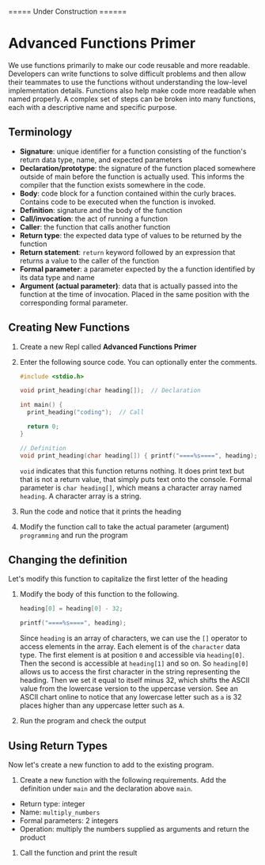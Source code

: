 ===== Under Construction ======
# Advanced Functions Primer
We use functions primarily to make our code reusable and more readable. Developers can write functions to solve difficult problems and then allow their teammates to use the functions without understanding the low-level implementation details. Functions also help make code more readable when named properly. A complex set of steps can be broken into many functions, each with a descriptive name and specific purpose.

## Terminology
- **Signature**: unique identifier for a function consisting of the function's return data type, name, and expected parameters
- **Declaration/prototype**: the signature of the function placed somewhere outside of main before the function is actually used. This informs the compiler that the function exists somewhere in the code.
- **Body**: code block for a function contained within the curly braces. Contains code to be executed when the function is invoked.
- **Definition**: signature and the body of the function
- **Call/invocation**: the act of running a function
- **Caller**: the function that calls another function
- **Return type**: the expected data type of values to be returned by the function
- **Return statement**: `return` keyword followed by an expression that returns a value to the caller of the function
- **Formal parameter**: a parameter expected by the a function identified by its data type and name
- **Argument (actual parameter)**: data that is actually passed into the function at the time of invocation. Placed in the same position with the corresponding formal parameter.

## Creating New Functions

1. Create a new Repl called **Advanced Functions Primer**

1. Enter the following source code. You can optionally enter the comments.

    ```C
    #include <stdio.h>
    
    void print_heading(char heading[]);  // Declaration
    
    int main() {
      print_heading("coding");  // Call
    
      return 0;
    }

    // Definition
    void print_heading(char heading[]) { printf("====%s====", heading); } 
    ```

    `void` indicates that this function returns nothing. It does print text but that is not a return value, that simply puts text onto the console.
    Formal parameter is `char heading[]`, which means a character array named `heading`. A character array is a string.

1. Run the code and notice that it prints the heading

1. Modify the function call to take the actual parameter (argument) `programming` and run the program

## Changing the definition

Let's modify this function to capitalize the first letter of the heading

1. Modify the body of this function to the following.

    ```C
    heading[0] = heading[0] - 32;
    
    printf("====%s====", heading);
    ```

    Since `heading` is an array of characters, we can use the `[]` operator to access elements in the array. Each element is of the `character` data type. The first element is at position `0` and accessible via `heading[0]`. Then the second is accessible at `heading[1]` and so on. So `heading[0]` allows us to access the first character in the string representing the heading. Then we set it equal to itself minus 32, which shifts the ASCII value from the lowercase version to the uppercase version. See an ASCII chart online to notice that any lowercase letter such as `a` is 32 places higher than any uppercase letter such as `A`.

1. Run the program and check the output

## Using Return Types

Now let's create a new function to add to the existing program.

1. Create a new function with the following requirements. Add the definition under `main` and the declaration above `main`.

- Return type: integer
- Name: `multiply_numbers`
- Formal parameters: 2 integers
- Operation: multiply the numbers supplied as arguments and return the product

1. Call the function and print the result
